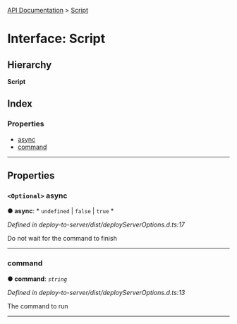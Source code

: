 [API Documentation](../README.md) > [Script](../interfaces/script.md)

# Interface: Script

## Hierarchy

**Script**

## Index

### Properties

* [async](script.md#async)
* [command](script.md#command)

---

## Properties

<a id="async"></a>

### `<Optional>` async

**● async**: * `undefined` &#124; `false` &#124; `true`
*

*Defined in deploy-to-server/dist/deployServerOptions.d.ts:17*

Do not wait for the command to finish

___
<a id="command"></a>

###  command

**● command**: *`string`*

*Defined in deploy-to-server/dist/deployServerOptions.d.ts:13*

The command to run

___

